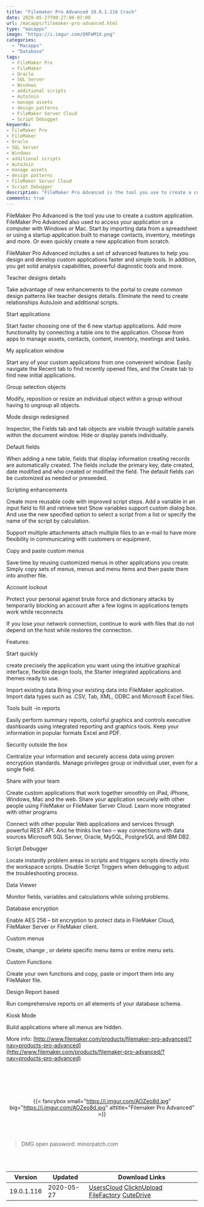 ```yaml
---
title: "Filemaker Pro Advanced 19.0.1.116 Crack"
date: 2020-05-27T00:27:08-07:00
url: /macapps/filemaker-pro-advanced.html
type: "macapps"
image: "https://i.imgur.com/Q9FmM1X.png"
categories:
  - "Macapps"
  - "Database"
tags:
  - FileMaker Pro
  - FileMaker
  - Oracle
  - SQL Server
  - Windows
  - additional scripts
  - AutoJoin
  - manage assets
  - design patterns
  - FileMaker Server Cloud
  - Script Debugger
keywords:
- FileMaker Pro
- FileMaker
- Oracle
- SQL Server
- Windows
- additional scripts
- AutoJoin
- manage assets
- design patterns
- FileMaker Server Cloud
- Script Debugger
description: "FileMaker Pro Advanced is the tool you use to create a custom application. FileMaker Pro Advanced also used to access your application on a computer with Windows or Mac"
comments: true
---
```


FileMaker Pro Advanced is the tool you use to create a custom application. FileMaker Pro Advanced also used to access your application on a computer with Windows or Mac. Start by importing data from a spreadsheet or using a startup application built to manage contacts, inventory, meetings and more. Or even quickly create a new application from scratch.

FileMaker Pro Advanced includes a set of advanced features to help you design and develop custom applications faster and simple tools. In addition, you get solid analysis capabilities, powerful diagnostic tools and more.

Teacher designs details

Take advantage of new enhancements to the portal to create common design patterns like teacher designs details. Eliminate the need to
create relationships AutoJoin and additional scripts.

Start applications

Start faster choosing one of the 6 new startup applications. Add more functionality by connecting a table ons to the application.
Choose from apps to manage assets, contacts, content, inventory, meetings and tasks.

My application window

Start any of your custom applications from one convenient window. Easily navigate the Recent tab to find recently opened files, and the
Create tab to find new initial applications.

Group selection objects

Modify, reposition or resize an individual object within a group without having to ungroup all objects.

Mode design redesigned

Inspector, the Fields tab and tab objects are visible through suitable panels within the document window. Hide or display panels
individually.

Default fields

When adding a new table, fields that display information creating records are automatically created. The fields include the primary
key, date created, date modified and who created or modified the field. The default fields can be customized as needed or preseeded.

Scripting enhancements

Create more reusable code with improved script steps. Add a variable in an input field to fill and retrieve text Show variables support
custom dialog box. And use the new specified option to select a script from a list or specify the name of the script by calculation.

Support multiple attachments attach multiple files to an e-mail to have more flexibility in communicating with customers or equipment.

Copy and paste custom menus

Save time by reusing customized menus in other applications you create. Simply copy sets of menus, menus and menu items and then paste
them into another file.

Account lockout

Protect your personal against brute force and dictionary attacks by temporarily blocking an account after a few logins in applications tempts work while reconnects

If you lose your network connection, continue to work with files that do not depend on the host while restores the connection.



Features:

Start quickly

create precisely the application you want using the intuitive graphical interface, flexible design tools, the Starter integrated
applications and themes ready to use.

Import existing data Bring your existing data into FileMaker application. Import data types such as .CSV, Tab, XML, ODBC and Microsoft
Excel files.

Tools built -in reports

Easily perform summary reports, colorful graphics and controls executive dashboards using integrated reporting and graphics tools. Keep
your information in popular formats Excel and PDF.

Security outside the box

Centralize your information and securely access data using proven encryption standards. Manage privileges group or individual user,
even for a single field.

Share with your team

Create custom applications that work together smoothly on iPad, iPhone, Windows, Mac and the web. Share your application securely with
other people using FileMaker or FileMaker Server Cloud. Learn more integrated with other programs

Connect with other popular Web applications and services through powerful REST API. And he thinks live two – way connections with data
sources Microsoft SQL Server, Oracle, MySQL, PostgreSQL and IBM DB2.



Script Debugger

Locate instantly problem areas in scripts and triggers scripts directly into the workspace scripts. Disable Script Triggers when
debugging to adjust the troubleshooting process.

Data Viewer

Monitor fields, variables and calculations while solving problems.

Database encryption

Enable AES 256 – bit encryption to protect data in FileMaker Cloud, FileMaker Server or FileMaker client.

Custom menus

Create, change , or delete specific menu items or entire menu sets.

Custom Functions

Create your own functions and copy, paste or import them into any FileMaker file.

Design Report based

Run comprehensive reports on all elements of your database schema.

Kiosk Mode

Build applications where all menus are hidden.



More info: [http://www.filemaker.com/products/filemaker-pro-advanced/?nav=products-pro-advanced](http://www.filemaker.com/products/filemaker-pro-advanced/?nav=products-pro-advanced)

<br/>
<br/>
<script async src="https://pagead2.googlesyndication.com/pagead/js/adsbygoogle.js"></script>
<ins class="adsbygoogle"
     style="display:block; text-align:center;"
     data-ad-layout="in-article"
     data-ad-format="fluid"
     data-ad-client="ca-pub-8746275014476192"
     data-ad-slot="5144997159"></ins>
<script>
     (adsbygoogle = window.adsbygoogle || []).push({});
</script>
<br/>
<br/>


<center>

{{< fancybox small="https://i.imgur.com/AOZeo8d.jpg" big="https://i.imgur.com/AOZeo8d.jpg" alttitle="Filemaker Pro Advanced" >}}

</center>

<br/>
<br/>


> DMG open password: minorpatch.com

<br/>

<br/>
<div id="history_version" class="history_version">

| Version | Updated | Download Links |
| ---- | ---- | ---- |
| 19.0.1.116 | 2020-05-27 | [UsersCloud](https://ouo.io/nQ30sD)   [ClicknUpload](https://ouo.io/0nXXdvq)   [FileFactory](https://ouo.io/BpnY3T)   [CuteDrive](https://ouo.io/gI5E5xG) |

</div>
